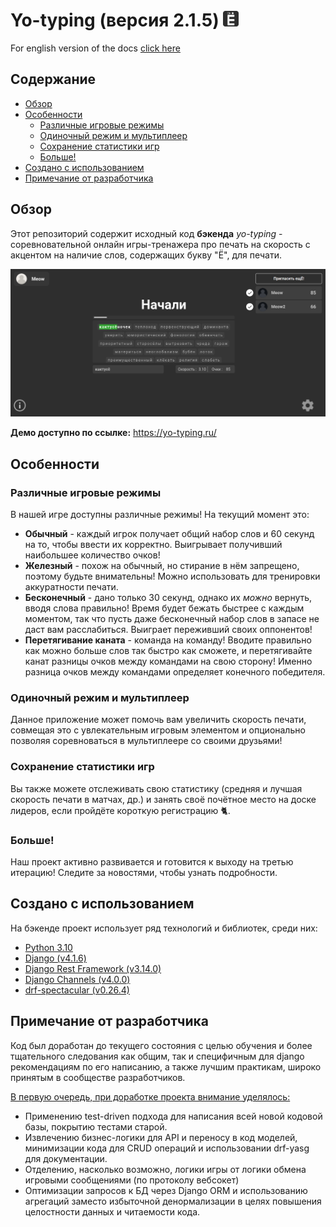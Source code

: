 # Yo-typing (версия 2.1.5) <img src="../favicon.png" height="25px">
For english version of the docs [click here](../README.md)

## Содержание

- [Обзор](#обзор)
- [Особенности](#особенности)
  * [Различные игровые режимы](#различные-игровые-режимы)
  * [Одиночный режим и мультиплеер](#одиночный-режим-и-мультиплеер)
  * [Сохранение статистики игр](#сохранение-статистики-игр)
  * [Больше!](#больше)
- [Создано с использованием](#создано-с-использованием)
- [Примечание от разработчика](#примечание-от-разработчика)

## Обзор

Этот репозиторий содержит исходный код **бэкенда** *yo-typing* - соревновательной
онлайн игры-тренажера про печать на скорость с акцентом на наличие слов,
содержащих букву "Ё", для печати.

<img src="screenshot.png" />

**Демо доступно по ссылке:** https://yo-typing.ru/

## Особенности

### Различные игровые режимы

В нашей игре доступны различные режимы! На текущий момент это:
* **Обычный** - каждый игрок получает общий набор слов и 60 секунд на то,
  чтобы ввести их корректно. Выигрывает получивший наибольшее количество очков!
* **Железный** - похож на обычный, но стирание в нём запрещено, поэтому будьте
  внимательны! Можно использовать для тренировки аккуратности печати.
* **Бесконечный** - дано только 30 секунд, однако их *можно* вернуть, вводя слова
  правильно! Время будет бежать быстрее с каждым моментом, так что пусть
  даже бесконечный набор слов в запасе не даст вам расслабиться. Выиграет
  переживший своих оппонентов! 
* **Перетягивание каната** - команда на команду! Вводите правильно как можно
  больше слов так быстро как сможете, и перетягивайте канат разницы очков между
  командами на свою сторону! Именно разница очков между командами определяет 
  конечного победителя.

### Одиночный режим и мультиплеер

Данное приложение может помочь вам увеличить скорость печати, совмещая это с
увлекательным игровым элементом и опционально позволяя соревноваться в
мультиплеере со своими друзьями!

### Сохранение статистики игр

Вы также можете отслеживать свою статистику (средняя и лучшая скорость печати
в матчах, др.) и занять своё почётное место на доске лидеров, если пройдёте
короткую регистрацию 🐈.

### Больше!

Наш проект активно развивается и готовится к выходу на третью итерацию! Следите
за новостями, чтобы узнать подробности.

## Создано с использованием

На бэкенде проект использует ряд технологий и библиотек, среди них:
- [Python 3.10](https://www.python.org/downloads/release/python-3100/)
- [Django (v4.1.6)](https://www.djangoproject.com)
- [Django Rest Framework (v3.14.0)](https://django-rest-framework.org/)
- [Django Channels (v4.0.0)](https://github.com/django/channels)
- [drf-spectacular (v0.26.4)](https://github.com/tfranzel/drf-spectacular)

## Примечание от разработчика

Код был доработан до текущего состояния с целью обучения и более
тщательного следования как общим, так и специфичным для django рекомендациям
по его написанию, а также лучшим практикам, широко принятым в сообществе
разработчиков.

<u>В первую очередь, при доработке проекта  внимание уделялось:</u>
- Применению test-driven подхода для написания всей новой кодовой базы,
  покрытию тестами старой.
- Извлечению бизнес-логики для API и переносу в код моделей, минимизации кода
  для CRUD операций и использовании drf-yasg для документации.
- Отделению, насколько возможно, логики игры от логики обмена игровыми
  сообщениями (по протоколу вебсокет)
- Оптимизации запросов к БД через Django ORM и использованию агрегаций
  заместо избыточной денормализации в целях повышения целостности данных и
  читаемости кода.
